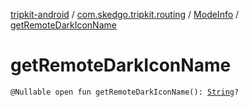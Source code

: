 [tripkit-android](../../index.md) / [com.skedgo.tripkit.routing](../index.md) / [ModeInfo](index.md) / [getRemoteDarkIconName](./get-remote-dark-icon-name.md)

# getRemoteDarkIconName

`@Nullable open fun getRemoteDarkIconName(): `[`String`](https://kotlinlang.org/api/latest/jvm/stdlib/kotlin/-string/index.html)`?`